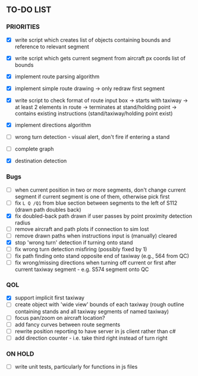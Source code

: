 ## TO-DO LIST

### PRIORITIES
- [x] write script which creates list of objects containing bounds and reference to relevant segment
- [x] write script which gets current segment from aircraft px coords list of bounds
- [x] implement route parsing algorithm
- [x] implement simple route drawing
        -> only redraw first segment
- [x] write script to check format of route input box 
        -> starts with taxiway
        -> at least 2 elements in route
        -> terminates at stand/holding point
        -> contains existing instructions (stand/taxiway/holding point exist)
- [x] implement directions algorithm
- [ ] wrong turn detection - visual alert, don't fire if entering a stand
- [ ] complete graph
- [x] destination detection


### Bugs
- [ ] when current position in two or more segments, don't change current segment if current segment is one of them, otherwise pick first
- [ ] fix `L Q /Q1` from blue section between segments to the left of S112 (drawn path doubles back)
- [x] fix doubled-back path drawn if user passes by point proximity detection radius
- [ ] remove aircraft and path plots if connection to sim lost
- [ ] remove drawn paths when instructions input is (manually) cleared
- [x] stop 'wrong turn' detection if turning onto stand
- [ ] fix wrong turn detection misfiring (possibly fixed by 1)
- [ ] fix path finding onto stand opposite end of taxiway (e.g., 564 from QC)
- [ ] fix wrong/missing directions when turning off current or first after current taxiway segment - e.g. S574 segment onto QC

### QOL 
- [x] support implicit first taxiway
- [ ] create object with 'wide view' bounds of each taxiway (rough outline containing stands and all taxiway segments of named taxiway)
- [ ] focus pan/zoom on aircraft location? 
- [ ] add fancy curves between route segments
- [ ] rewrite position reporting to have server in js client rather than c#
- [ ] add direction counter - i.e. take third right instead of turn right

### ON HOLD
- [ ] write unit tests, particularly for functions in js files